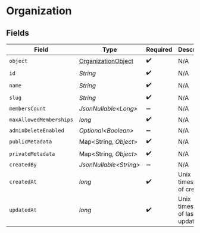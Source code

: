 # Organization


## Fields

| Field                                                               | Type                                                                | Required                                                            | Description                                                         |
| ------------------------------------------------------------------- | ------------------------------------------------------------------- | ------------------------------------------------------------------- | ------------------------------------------------------------------- |
| `object`                                                            | [OrganizationObject](../../models/components/OrganizationObject.md) | :heavy_check_mark:                                                  | N/A                                                                 |
| `id`                                                                | *String*                                                            | :heavy_check_mark:                                                  | N/A                                                                 |
| `name`                                                              | *String*                                                            | :heavy_check_mark:                                                  | N/A                                                                 |
| `slug`                                                              | *String*                                                            | :heavy_check_mark:                                                  | N/A                                                                 |
| `membersCount`                                                      | *JsonNullable\<Long>*                                               | :heavy_minus_sign:                                                  | N/A                                                                 |
| `maxAllowedMemberships`                                             | *long*                                                              | :heavy_check_mark:                                                  | N/A                                                                 |
| `adminDeleteEnabled`                                                | *Optional\<Boolean>*                                                | :heavy_minus_sign:                                                  | N/A                                                                 |
| `publicMetadata`                                                    | Map\<String, *Object*>                                              | :heavy_check_mark:                                                  | N/A                                                                 |
| `privateMetadata`                                                   | Map\<String, *Object*>                                              | :heavy_check_mark:                                                  | N/A                                                                 |
| `createdBy`                                                         | *JsonNullable\<String>*                                             | :heavy_minus_sign:                                                  | N/A                                                                 |
| `createdAt`                                                         | *long*                                                              | :heavy_check_mark:                                                  | Unix timestamp of creation.<br/>                                    |
| `updatedAt`                                                         | *long*                                                              | :heavy_check_mark:                                                  | Unix timestamp of last update.<br/>                                 |